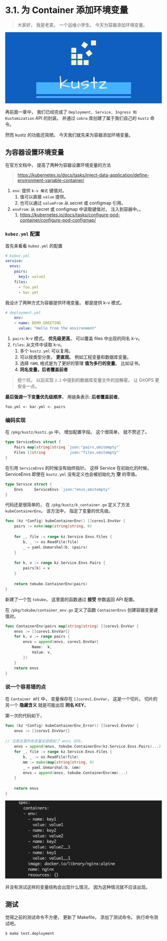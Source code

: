 # 3.1. 为 Container 添加环境变量

> 大家好， 我是老麦。 一个运维小学生。
> 今天为容器添加环境变量。

![logo](/docs/static/logo/kustz.jpg)

再前面一章中， 我们已经完成了 `Deployment, Service, Ingress 和 Kustomization` API 的封装。 
并通过 `cobra` 库创建了属于我们自己的 `kustz` 命令。

然而 kustz 的功能还简陋。 今天我们就先来为容器添加环境变量。


## 为容器设置环境变量

在官方文档中， 提高了两种为容器设置环境变量的方法

> https://kubernetes.io/docs/tasks/inject-data-application/define-environment-variable-container/

1. `env`: 提供 `k-v 模式` 键值对。
    1. 值可以直接 `value` 提供。
    2. 也可以通过 `valueFrom` 从 secret 或 configmap 引用。
2. `envFrom`: 从 secret 或 configmap 中读取键值对， 注入到容器中。。
    1. https://kubernetes.io/docs/tasks/configure-pod-container/configure-pod-configmap/


### `kubez.yml` 配置

首先来看看 `kubez.yml` 的配置

```yaml
# kubez.yml
service:
  envs:
    pairs:
      key1: value1
    files:
      - foo.yml
      - bar.yml
```

我设计了两种方式为容器提供环境变量。 都是提供 k-v 模式。

```yaml
# deployment.yml
    env:
    - name: DEMO_GREETING
      value: "Hello from the environment"
```

1. `pairs`: k-v 模式。 **优先级更高**， 可以覆盖 files 中出现的同名 k-v。
2. `files`: 从文件中读取 k-v。 
    1. 多个 `kustz.yml` 可以复用。
    2. 可以按类型分类， **更直观**。 例如工程变量和数据库变量。
    3. 选择 `YAML` 格式是为了更好的管理 **值为多行的变量**。 比如证书。
    4. **同名变量，后者覆盖前者**

> 挖个坑， 以后实现 `2.2` 中提到的数据库变量文件的加解密。 让 GitOPS 更安全一点。


**最后强调一下变量优先级顺序**， 用链条表示: **后者覆盖前者**。

```
foo.yml <- bar.yml <- pairs
```

### 编码实现

在 `/pkg/kustz/kustz.go` 中， 增加配置字段。  这个很简单， 就不赘述了。

```go
type ServiceEnvs struct {
	Pairs map[string]string `json:"pairs,omitempty"`
	Files []string          `json:"files,omitempty"`
}
```

在引用 `ServiceEnvs` 的时候没有始终指针。 这样 Service 在初始化的时候， ServiceEnvs 即使在 `kustz.yml` 没有定义也会被初始化为 **空** 的零值。

```go
type Service struct {
	Envs     ServiceEnvs `json:"envs,omitempty"`
}
```

代码还是很简单的， 在 `/pkg/kustz/k_container.go` 定义了方法 `kubeContainerEnv`。
该方法中， 指定了变量的优先级。

```go
func (kz *Config) kubeContainerEnv() []corev1.EnvVar {
	pairs := make(map[string]string, 0)

	for _, file := range kz.Service.Envs.Files {
		b, _ := os.ReadFile(file)
		_ = yaml.Unmarshal(b, &pairs)
	}

	for k, v := range kz.Service.Envs.Pairs {
		pairs[k] = v
	}

	return tokube.ContainerEnv(pairs)
}
```

新建了一个包 `tokube`， 这里面的函数通过 **接受** 参数返回 API 配置。 

在 `/pkg/tokube/container_env.go` 定义了函数 `ContainerEnvs` 创建容器变量键值对。

```go
func ContainerEnv(pairs map[string]string) []corev1.EnvVar {
	envs := []corev1.EnvVar{}
	for k, v := range pairs {
		envs = append(envs, corev1.EnvVar{
			Name:  k,
			Value: v,
		})
	}
	return envs
}
```

### 说一个容易错的点

在 `Container API` 中， 变量保存在 `[]corev1.EnvVar`， 这是一个切片。 切片的另一个 **隐藏含义** 就是可能出现 **同名 KEY**。

第一次的代码如下， 
```go
func (kz *Config) kubeContainerEnv_Error() []corev1.EnvVar {
	envs := []corev1.EnvVar{}

// 注意这里所有变量全部假如了 envs 切片。
	envs = append(envs, tokube.ContainerEnv(kz.Service.Envs.Pairs)...)
	for _, file := range kz.Service.Envs.Files {
		b, _ := os.ReadFile(file)
		mm := make(map[string]string, 0)
		_ = yaml.Unmarshal(b, &mm)
		envs = append(envs, tokube.ContainerEnv(mm)...)
	}

	return envs
}
```

![error](/docs/img/env-duplicate-key.jpg)

并没有测试这样的变量结构会出现什么情况， 因为这种情况就不应该出现。


## 测试

觉得之前的测试命令不方便， 更新了 Makefile， 添加了测试命令。
执行命令测试吧。

```bash 
$ make test.deployment
```